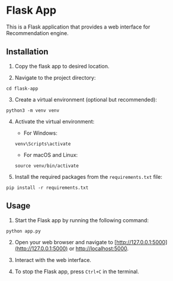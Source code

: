 # Flask App

This is a Flask application that provides a web interface for Recommendation engine.

## Installation

1. Copy the flask app to desired location.


2. Navigate to the project directory:

```shell
cd flask-app
```

3. Create a virtual environment (optional but recommended):

```shell
python3 -m venv venv
```

4. Activate the virtual environment:

   - For Windows:
   ```shell
   venv\Scripts\activate
   ```

   - For macOS and Linux:
   ```shell
   source venv/bin/activate
   ```

5. Install the required packages from the `requirements.txt` file:

```shell
pip install -r requirements.txt
```

## Usage

1. Start the Flask app by running the following command:

```shell
python app.py
```

2. Open your web browser and navigate to [http://127.0.0.1:5000](http://127.0.0.1:5000) or [http://localhost:5000](http://localhost:5000).

3. Interact with the web interface.

4. To stop the Flask app, press `Ctrl+C` in the terminal.
